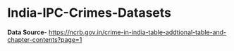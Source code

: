 # India-IPC-Crimes-Datasets

<b>Data Source</b>- https://ncrb.gov.in/crime-in-india-table-addtional-table-and-chapter-contents?page=1

